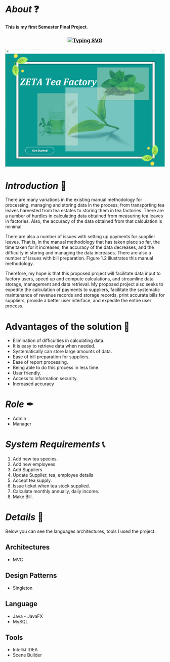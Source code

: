 # *About* ❓
**This is my first Semester Final Project**.

<h3 align="center"><a href="https://git.io/typing-svg" align="center"><img align="center" src="https://readme-typing-svg.herokuapp.com?font=Fira+Code&size=25&duration=4000&center=true&vCenter=true&width=435&lines=Tea+Leaves+Supply+Management+System" alt="Typing SVG" style="max-width:100%" /></a></h3>

![park](src/assets/TeaSupply.png)

# *Introduction* 📝
There are many variations in the existing manual methodology for processing, managing and 
storing data in the process, from transporting tea leaves harvested from tea estates to storing 
them in tea factories. There are a number of hurdles in calculating data obtained from measuring 
tea leaves in factories. Also, the accuracy of the data obtained from that calculation is minimal.

There are also a number of issues with setting up payments for supplier leaves. That is, in the 
manual methodology that has taken place so far, the time taken for it increases, the accuracy of 
the data decreases, and the difficulty in storing and managing the data increases. There are also a 
number of issues with bill preparation. Figure 1.2 illustrates this manual methodology.
 
Therefore, my hope is that this proposed project will facilitate data input to factory users, speed 
up and compute calculations, and streamline data storage, management and data retrieval. My 
proposed project also seeks to expedite the calculation of payments to suppliers, facilitate the 
systematic maintenance of revenue records and storage records, print accurate bills for suppliers, 
provide a better user interface, and expedite the entire user process.


# Advantages of the solution 🔑
*  Elimination of difficulties in calculating data.
*  It is easy to retrieve data when needed.
*  Systematically can store large amounts of data.
*  Ease of bill preparation for suppliers.
*  Ease of report processing.
*  Being able to do this process in less time.
*  User friendly.
*  Access to information security.
*  Increased accuracy

# *Role* ✒
* Admin
* Manager

# *System Requirements* 📞
1. Add new tea species.
2. Add new employees.
3. Add Suppliers
4. Update Supplier, tea, employee details
5. Accept tea supply.
6. Issue ticket when tea stock supplied.
7. Calculate monthly annually, daily income.
8. Make Bill.

# *Details* 🔖
Below you can see the languages architectures, tools I used  the project.

## Architectures
* MVC 

## Design Patterns
* Singleton

## Language
* Java - JavaFX
* MySQL

## Tools
* IntelliJ IDEA
* Scene Builder